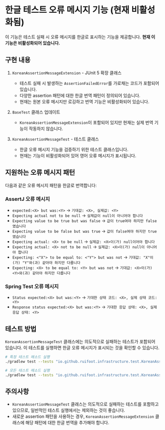 # 한글 테스트 오류 메시지 기능 (현재 비활성화됨)

이 기능은 테스트 실패 시 오류 메시지를 한글로 표시하는 기능을 제공합니다. **현재 이 기능은 비활성화되어 있습니다.**

## 구현 내용

1. `KoreanAssertionMessageExtension` - JUnit 5 확장 클래스
   - 테스트 실패 시 발생하는 `AssertionFailedError`를 가로채는 코드가 포함되어 있습니다.
   - 다양한 assertion 패턴에 대한 한글 번역 패턴이 정의되어 있습니다.
   - 현재는 원본 오류 메시지만 로깅하고 번역 기능은 비활성화되어 있습니다.

2. `BaseTest` 클래스 업데이트
   - `KoreanAssertionMessageExtension`이 포함되어 있지만 현재는 실제 번역 기능이 작동하지 않습니다.

3. `KoreanAssertionMessageTest` - 테스트 클래스
   - 한글 오류 메시지 기능을 검증하기 위한 테스트 클래스입니다.
   - 현재는 기능이 비활성화되어 있어 영어 오류 메시지가 표시됩니다.

## 지원하는 오류 메시지 패턴

다음과 같은 오류 메시지 패턴을 한글로 번역합니다:

### AssertJ 오류 메시지
- `expected:<X> but was:<Y>` → `기대값: <X>, 실제값: <Y>`
- `Expecting actual not to be null` → `실제값이 null이 아니어야 합니다`
- `Expecting value to be true but was false` → `값이 true여야 하지만 false였습니다`
- `Expecting value to be false but was true` → `값이 false여야 하지만 true였습니다`
- `Expecting actual: <X> to be null` → `실제값: <X>이(가) null이어야 합니다`
- `Expecting actual: <X> not to be null` → `실제값: <X>이(가) null이 아니어야 합니다`
- `Expecting: <"X"> to be equal to: <"Y"> but was not` → `기대값: "X"이(가) "Y"와(과) 같아야 하지만 다릅니다`
- `Expecting: <X> to be equal to: <Y> but was not` → `기대값: <X>이(가) <Y>와(과) 같아야 하지만 다릅니다`

### Spring Test 오류 메시지
- `Status expected:<X> but was:<Y>` → `기대한 상태 코드: <X>, 실제 상태 코드: <Y>`
- `Response status expected:<X> but was:<Y>` → `기대한 응답 상태: <X>, 실제 응답 상태: <Y>`

## 테스트 방법

`KoreanAssertionMessageTest` 클래스에는 의도적으로 실패하는 테스트가 포함되어 있습니다. 이 테스트를 실행하면 한글 오류 메시지가 표시되는 것을 확인할 수 있습니다.

```bash
# 특정 테스트 메소드 실행
./gradlew test --tests "io.github.ruifoot.infrastructure.test.KoreanAssertionMessageTest.testAssertEqualsWithKoreanMessage"

# 모든 테스트 메소드 실행
./gradlew test --tests "io.github.ruifoot.infrastructure.test.KoreanAssertionMessageTest"
```

## 주의사항

- `KoreanAssertionMessageTest` 클래스는 의도적으로 실패하는 테스트를 포함하고 있으므로, 일반적인 테스트 실행에서는 제외하는 것이 좋습니다.
- 새로운 assertion 패턴을 사용하는 경우, `KoreanAssertionMessageExtension` 클래스에 해당 패턴에 대한 한글 번역을 추가해야 합니다.
